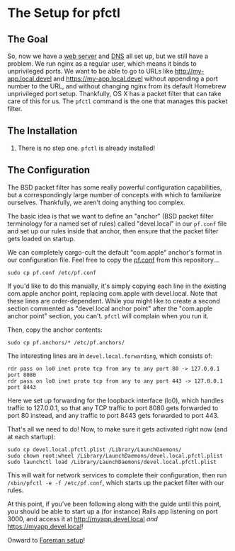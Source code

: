 # The Setup for pfctl

## The Goal

So, now we have a [web server](../01_nginx/) and [DNS](../02_dnsmasq/) all set
up, but we still have a problem. We run nginx as a regular user, which means it
binds to unprivileged ports. We want to be able to go to URLs like
http://my-app.local.devel and https://my-app.local.devel without appending a
port number to the URL, and without changing nginx from its default Homebrew
unprivileged port setup. Thankfully, OS X has a packet filter that can take care
of this for us. The `pfctl` command is the one that manages this packet filter.

## The Installation

1. There is no step one. `pfctl` is already installed!

## The Configuration

The BSD packet filter has some really powerful configuration capabilities, but a
correspondingly large number of concepts with which to familiarize ourselves.
Thankfully, we aren't doing anything too complex.

The basic idea is that we want to define an "anchor" (BSD packet filter
terminology for a named set of rules) called "devel.local" in our `pf.conf` file
and set up our rules inside that anchor, then ensure that the packet filter
gets loaded on startup.

We can completely cargo-cult the default "com.apple" anchor's format in our
configuration file. Feel free to copy the [pf.conf](pf.conf) from this
repository...

    sudo cp pf.conf /etc/pf.conf

If you'd like to do this manually, it's simply copying each line in the
existing com.apple anchor point, replacing com.apple with devel.local. Note that
these lines are order-dependent. While you might like to create a second section
commented as "devel.local anchor point" after the "com.apple anchor point"
section, you can't. `pfctl` will complain when you run it.

Then, copy the anchor contents:

    sudo cp pf.anchors/* /etc/pf.anchors/

The interesting lines are in `devel.local.forwarding`, which consists of:

```
rdr pass on lo0 inet proto tcp from any to any port 80 -> 127.0.0.1 port 8080
rdr pass on lo0 inet proto tcp from any to any port 443 -> 127.0.0.1 port 8443
```

Here we set up forwarding for the loopback interface (lo0), which handles
traffic to 127.0.0.1, so that any TCP traffic to port 8080 gets forwarded to
port 80 instead, and any traffic to port 8443 gets forwarded to port 443.

That's all we need to do! Now, to make sure it gets activated right now (and at
each startup):

    sudo cp devel.local.pfctl.plist /Library/LaunchDaemons/
    sudo chown root:wheel /Library/LaunchDaemons/devel.local.pfctl.plist
    sudo launchctl load /Library/LaunchDaemons/devel.local.pfctl.plist

This will wait for network services to complete their configuration, then run
`/sbin/pfctl -e -f /etc/pf.conf`, which starts up the packet filter with our
rules.

At this point, if you've been following along with the guide until this point,
you should be able to start up a (for instance) Rails app listening on port
3000, and access it at http://myapp.devel.local *and* https://myapp.devel.local!

Onward to [Foreman setup](../04_foreman/)!
